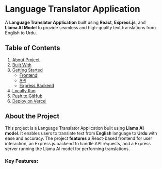# Language Translator Application

A **Language Translator Application** built using **React**, **Express.js**, and **Llama AI Model** to provide seamless and high-quality text translations from English to Urdu.


## Table of Contents
1. [About Project](#About-the-Project)
2. [Built With](#built-with)
3. [Getting Started](#getting-started)
    - [Frontend](#frontend)
    - [API](#api)
    - [Express Backend](#express-backend)
4. [Locally Run](#locally-run)
5. [Push to GitHub](#push-to-github)
6. [Deploy on Vercel](#deploy-on-vercel)



## About the Project

This project is a Language Translator Application built using **Llama AI model**. It enables users to translate text from **English** language to **Urdu** with ease and accuracy. 
The project **features** a React-based frontend for user interaction, an Express.js backend to handle API requests, and a Express server running the Llama AI model for performing translations. 

### Key Features:
